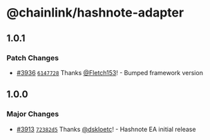 # @chainlink/hashnote-adapter

## 1.0.1

### Patch Changes

- [#3936](https://github.com/smartcontractkit/external-adapters-js/pull/3936) [`6147728`](https://github.com/smartcontractkit/external-adapters-js/commit/6147728aa69ec39fc180a11a34757d1c730ad6af) Thanks [@Fletch153](https://github.com/Fletch153)! - Bumped framework version

## 1.0.0

### Major Changes

- [#3913](https://github.com/smartcontractkit/external-adapters-js/pull/3913) [`72382d5`](https://github.com/smartcontractkit/external-adapters-js/commit/72382d56d93185861fcd1befa751847d3ee89fcc) Thanks [@dskloetc](https://github.com/dskloetc)! - Hashnote EA initial release
